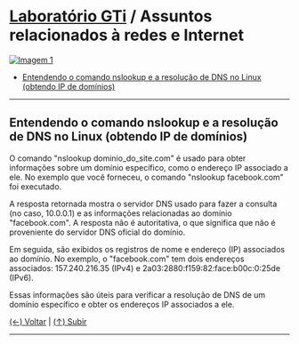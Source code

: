 # [Laboratório GTi](https://github.com/systemboys/GTi_Laboratory#laborat%C3%B3rio-gti "Laboratório GTi") / Assuntos relacionados à redes e Internet

[![Imagem 1](https://site.com/img/exemplo.png "Imagem 1")](http://link.com "Imagem 1")

- [Entendendo o comando nslookup e a resolução de DNS no Linux (obtendo IP de domínios)](#entendendo-o-comando-nslookup-e-a-resolu%C3%A7%C3%A3o-de-dns-no-linux-obtendo-ip-de-dom%C3%ADnios "Entendendo o comando nslookup e a resolução de DNS no Linux (obtendo IP de domínios)")

---

## Entendendo o comando nslookup e a resolução de DNS no Linux (obtendo IP de domínios)

O comando "nslookup dominio_do_site.com" é usado para obter informações sobre um domínio específico, como o endereço IP associado a ele. No exemplo que você forneceu, o comando "nslookup facebook.com" foi executado.

A resposta retornada mostra o servidor DNS usado para fazer a consulta (no caso, 10.0.0.1) e as informações relacionadas ao domínio "facebook.com". A resposta não é autoritativa, o que significa que não é proveniente do servidor DNS oficial do domínio.

Em seguida, são exibidos os registros de nome e endereço (IP) associados ao domínio. No exemplo, o "facebook.com" tem dois endereços associados: 157.240.216.35 (IPv4) e 2a03:2880:f159:82:face:b00c:0:25de (IPv6).

Essas informações são úteis para verificar a resolução de DNS de um domínio específico e obter os endereços IP associados a ele.

[(&larr;) Voltar](https://github.com/systemboys/GTi_Laboratory#laborat%C3%B3rio-gti "Voltar ao Sumário") | 
[(&uarr;) Subir](#laborat%C3%B3rio-gti--assuntos-relacionados-%C3%A0-redes-e-internet "Subir para o topo")

---